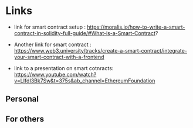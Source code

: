 # Links

- link for smart contract setup : https://moralis.io/how-to-write-a-smart-contract-in-solidity-full-guide/#What-is-a-Smart-Contract?

- Another link for smart contract : https://www.web3.university/tracks/create-a-smart-contract/integrate-your-smart-contract-with-a-frontend

- link to a presentation on smart cotnracts: https://www.youtube.com/watch?v=LIfdI3Bk7Sw&t=375s&ab_channel=EthereumFoundation

## Personal


## For others
